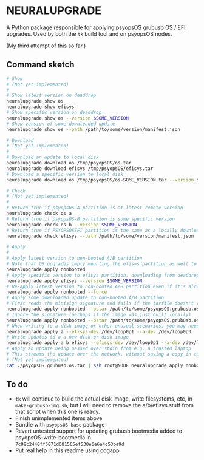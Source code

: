 # NEURALUPGRADE

A Python package responsible for
applying psyopsOS grubusb OS / EFI upgrades.
Used by both the `tk` build tool and on psyopsOS nodes.

(My third attempt of this so far.)

## Command sketch

```sh
# Show
# (Not yet implemented)
#
# Show latest version on deaddrop
neuralupgrade show os
neuralupgrade show efisys
# Show specific version on deaddrop
neuralupgrade show os --version $SOME_VERSION
# Show version of some downloaded update
neuralupgrade show os --path /path/to/some/version/manifest.json

# Download
# (Not yet implemented)
#
# Download an update to local disk
neuralupgrade download os /tmp/psyopsOS/os.tar
neuralupgrade download efisys /tmp/psyopsOS/efisys.tar
# Download a specific version to local disk
neuralupgrade download os /tmp/psyopsOS/os-SOME_VERSION.tar --version $SOME_VERSION

# Check
# (Not yet implemented)
#
# Return true if psyopsOS-A partition is at latest remote version
neuralupgrade check os a
# Return true if psyopsOS-B partition is some specific version
neuralupgrade check os b --version $SOME_VERSION
# Return true if PSYOPSOSEFI partition is the same as a locally downloaded updated
neuralupgrade check efisys --path /path/to/some/version/manifest.json

# Apply
#
# Apply latest version to non-booted A/B partition
# Note that OS upgrades imply mounting the efisys partition as well to update the grub config.
neuralupgrade apply nonbooted
# Apply specific version to efisys partition, downloading from deaddrop
neuralupgrade apply efisys --version $SOME_VERSION
# Re-apply latest version to non-booted A/B partition even if it's already present
neuralupgrade apply nonbooted --force
# Apply some downloaded update to non-booted A/B partition
# First reads the minisign signature and fails if the tarfile doesn't verify
neuralupgrade apply nonbooted --ostar /path/to/some/psyopsOS.grubusb.os.tar
# Ignore the signature (perhaps if the image was just built locally)
neuralupgrade apply nonbooted --ostar /path/to/some/psyopsOS.grubusb.os.tar --no-verify
# When writing to a disk image or other unusual scenarios, you may need to pass explicit A/B sides and device names
neuralupgrade apply a --efisys-dev /dev/loop0p1 --a-dev /dev/loop0p3
# Write updates to a a new disk or disk image
neuralupgrade apply a b efisys --efisys-dev /dev/loop0p1 --a-dev /dev/loop0p3 --b-dev /dev/loop0p4 --ostar /path/to/psyopsOS.grubusb.os.tar --efisys-tar /path/to/efisys.tar
# Apply an update being passed over stdin from e.g. a trusted laptop
# This streams the update over the network, without saving a copy in temp storage first
# (Not yet implemented)
cat ./psyopsOS.grubusb.os.tar | ssh root@NODE neuralupgrade apply nonbooted --no-verify
```

## To do

- `tk` will continue to build the actual disk image, write filesystems, etc, in `make-grubusb-img.sh`,
  but I will need to remove the a/b/efisys stuff from that script when this one is ready.
- Finish unimplemented items above
- Bundle with `psyopsOS-base` package
- Revert untested support for updating grubusb bootmedia added to psyopsOS-write-bootmedia in `7c98c2440ff5071d681565ef530e6e6a4c53be9d`
- Put real help in this readme using cogapp
